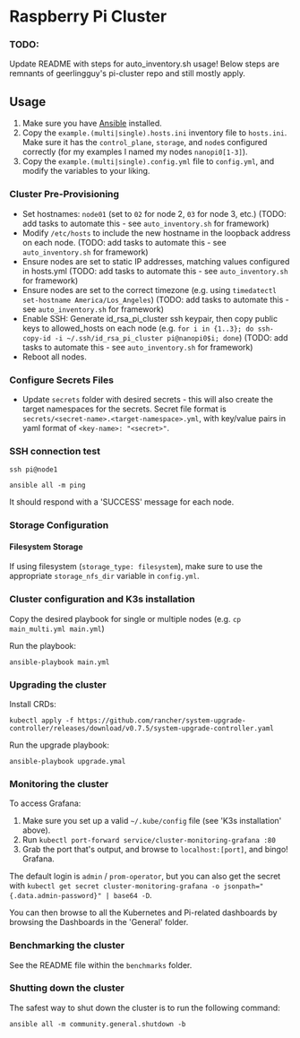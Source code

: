 # Raspberry Pi Cluster

### TODO:
Update README with steps for auto_inventory.sh usage! Below steps are remnants of geerlingguy's pi-cluster repo and still mostly apply.

## Usage

  1. Make sure you have [Ansible](https://docs.ansible.com/ansible/latest/installation_guide/intro_installation.html) installed.
  2. Copy the `example.(multi|single).hosts.ini` inventory file to `hosts.ini`. Make sure it has the `control_plane`, `storage`, and `node`s configured correctly (for my examples I named my nodes `nanopi0[1-3]`).
  3. Copy the `example.(multi|single).config.yml` file to `config.yml`, and modify the variables to your liking.

### Cluster Pre-Provisioning

  - Set hostnames: `node01` (set to `02` for node 2, `03` for node 3, etc.) (TODO: add tasks to automate this - see `auto_inventory.sh` for framework)
  - Modify `/etc/hosts` to include the new hostname in the loopback address on each node. (TODO: add tasks to automate this - see `auto_inventory.sh` for framework)
  - Ensure nodes are set to static IP addresses, matching values configured in hosts.yml (TODO: add tasks to automate this - see `auto_inventory.sh` for framework)
  - Ensure nodes are set to the correct timezone (e.g. using `timedatectl set-hostname America/Los_Angeles`) (TODO: add tasks to automate this - see `auto_inventory.sh` for framework)
  - Enable SSH: Generate id_rsa_pi_cluster ssh keypair, then copy public keys to allowed_hosts on each node (e.g. `for i in {1..3}; do ssh-copy-id -i ~/.ssh/id_rsa_pi_cluster pi@nanopi0$i; done`) (TODO: add tasks to automate this - see `auto_inventory.sh` for framework)
  - Reboot all nodes.

### Configure Secrets Files

- Update `secrets` folder with desired secrets - this will also create the target namespaces for the secrets. Secret file format is `secrets/<secret-name>.<target-namespace>.yml`, with key/value pairs in yaml format of `<key-name>: "<secret>"`.

### SSH connection test


```
ssh pi@node1
```

```
ansible all -m ping
```

It should respond with a 'SUCCESS' message for each node.

### Storage Configuration

#### Filesystem Storage

If using filesystem (`storage_type: filesystem`), make sure to use the appropriate `storage_nfs_dir` variable in `config.yml`.

### Cluster configuration and K3s installation

Copy the desired playbook for single or multiple nodes (e.g. `cp main_multi.yml main.yml`)

Run the playbook:

```
ansible-playbook main.yml
```

### Upgrading the cluster

Install CRDs:
```
kubectl apply -f https://github.com/rancher/system-upgrade-controller/releases/download/v0.7.5/system-upgrade-controller.yaml
```

Run the upgrade playbook:

```
ansible-playbook upgrade.ymal
```

### Monitoring the cluster

To access Grafana:

  1. Make sure you set up a valid `~/.kube/config` file (see 'K3s installation' above).
  1. Run `kubectl port-forward service/cluster-monitoring-grafana :80`
  1. Grab the port that's output, and browse to `localhost:[port]`, and bingo! Grafana.

The default login is `admin` / `prom-operator`, but you can also get the secret with `kubectl get secret cluster-monitoring-grafana -o jsonpath="{.data.admin-password}" | base64 -D`.

You can then browse to all the Kubernetes and Pi-related dashboards by browsing the Dashboards in the 'General' folder.

### Benchmarking the cluster

See the README file within the `benchmarks` folder.

### Shutting down the cluster

The safest way to shut down the cluster is to run the following command:

```
ansible all -m community.general.shutdown -b
```
